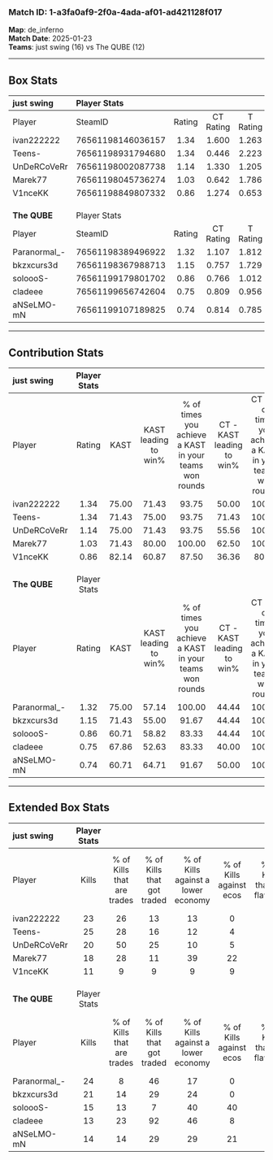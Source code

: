 ### Match ID: 1-a3fa0af9-2f0a-4ada-af01-ad421128f017  
**Map**: de_inferno  
**Match Date**: 2025-01-23  
**Teams**: just swing (16) vs The QUBE (12)  

---  

## Box Stats  

| **just swing** | Player Stats      |        |           |          |       |      |       |         |        |      |     |
| :- | :- | :-: | :-: | :-: | :-: | :-: | :-: | :-: | :-: | :-: | :-: |
| Player         | SteamID           | Rating | CT Rating | T Rating | KAST  | ADR  | Kills | Assists | Deaths | K/D  | HS% |
| ivan222222     | 76561198146036157 |  1.34  |   1.600   |  1.263   | 75.00 | 95.0 |  23   |    7    |   16   | 1.44 | 56  |
| Teens-         | 76561198931794680 |  1.34  |   0.446   |  2.223   | 71.43 | 88.6 |  25   |    2    |   16   | 1.56 | 60  |
| UnDeRCoVeRr    | 76561198002087738 |  1.14  |   1.330   |  1.205   | 75.00 | 77.5 |  20   |    7    |   19   | 1.05 | 65  |
| Marek77        | 76561198045736274 |  1.03  |   0.642   |  1.786   | 71.43 | 77.6 |  18   |   11    |   21   | 0.86 | 50  |
| V1nceKK        | 76561198849807332 |  0.86  |   1.274   |  0.653   | 82.14 | 45.0 |  11   |    7    |   16   | 0.69 | 36  |
|                |                   |        |           |          |       |      |       |         |        |      |     |
|                |                   |        |           |          |       |      |       |         |        |      |     |
|                |                   |        |           |          |       |      |       |         |        |      |     |
| **The QUBE**   | Player Stats      |        |           |          |       |      |       |         |        |      |     |
| Player         | SteamID           | Rating | CT Rating | T Rating | KAST  | ADR  | Kills | Assists | Deaths | K/D  | HS% |
| Paranormal_-   | 76561198389496922 |  1.32  |   1.107   |  1.812   | 75.00 | 94.1 |  24   |    3    |   18   | 1.33 | 54  |
| bkzxcurs3d     | 76561198367988713 |  1.15  |   0.757   |  1.729   | 71.43 | 85.2 |  21   |    8    |   20   | 1.05 | 33  |
| soloooS-       | 76561199179801702 |  0.86  |   0.766   |  1.012   | 60.71 | 58.9 |  15   |    8    |   17   | 0.88 | 40  |
| cladeee        | 76561199656742604 |  0.75  |   0.809   |  0.956   | 67.86 | 66.1 |  13   |    6    |   23   | 0.57 | 30  |
| aNSeLMO-mN     | 76561199107189825 |  0.74  |   0.814   |  0.785   | 60.71 | 52.4 |  14   |    5    |   20   | 0.70 | 64  |
---  

## Contribution Stats  

| **just swing** | Player Stats |       |                      |                                                        |                           |                                                             |                          |                                                            |
| :- | :-: | :-: | :-: | :-: | :-: | :-: | :-: | :-: |
| Player         |    Rating    | KAST  | KAST leading to win% | % of times you achieve a KAST in your teams won rounds | CT - KAST leading to win% | CT - % of times you achieve a KAST in your teams won rounds | T - KAST leading to win% | T - % of times you achieve a KAST in your teams won rounds |
| ivan222222     |     1.34     | 75.00 |        71.43         |                         93.75                          |           50.00           |                           100.00                            |          90.91           |                           90.91                            |
| Teens-         |     1.34     | 71.43 |        75.00         |                         93.75                          |           71.43           |                           100.00                            |          76.92           |                           90.91                            |
| UnDeRCoVeRr    |     1.14     | 75.00 |        71.43         |                         93.75                          |           55.56           |                           100.00                            |          83.33           |                           90.91                            |
| Marek77        |     1.03     | 71.43 |        80.00         |                         100.00                         |           62.50           |                           100.00                            |          91.67           |                           100.00                           |
| V1nceKK        |     0.86     | 82.14 |        60.87         |                         87.50                          |           36.36           |                            80.00                            |          83.33           |                           90.91                            |
|                |              |       |                      |                                                        |                           |                                                             |                          |                                                            |
|                |              |       |                      |                                                        |                           |                                                             |                          |                                                            |
|                |              |       |                      |                                                        |                           |                                                             |                          |                                                            |
| **The QUBE**   | Player Stats |       |                      |                                                        |                           |                                                             |                          |                                                            |
| Player         |    Rating    | KAST  | KAST leading to win% | % of times you achieve a KAST in your teams won rounds | CT - KAST leading to win% | CT - % of times you achieve a KAST in your teams won rounds | T - KAST leading to win% | T - % of times you achieve a KAST in your teams won rounds |
| Paranormal_-   |     1.32     | 75.00 |        57.14         |                         100.00                         |           44.44           |                           100.00                            |          66.67           |                           100.00                           |
| bkzxcurs3d     |     1.15     | 71.43 |        55.00         |                         91.67                          |           44.44           |                           100.00                            |          63.64           |                           87.50                            |
| soloooS-       |     0.86     | 60.71 |        58.82         |                         83.33                          |           44.44           |                           100.00                            |          75.00           |                           75.00                            |
| cladeee        |     0.75     | 67.86 |        52.63         |                         83.33                          |           40.00           |                           100.00                            |          66.67           |                           75.00                            |
| aNSeLMO-mN     |     0.74     | 60.71 |        64.71         |                         91.67                          |           50.00           |                           100.00                            |          77.78           |                           87.50                            |
---  

## Extended Box Stats  

| **just swing** | Player Stats |                            |                            |                                    |                         |                              |                                 |        |                             |                                     |                          |                               |                            |
| :- | :-: | :-: | :-: | :-: | :-: | :-: | :-: | :-: | :-: | :-: | :-: | :-: | :-: |
| Player         |    Kills     | % of Kills that are trades | % of Kills that got traded | % of Kills against a lower economy | % of Kills against ecos | % of Kills that are flawless | % of Kills that are close duels | Deaths | % of Deaths that get traded | % of Deaths against a lower economy | % of Deaths against ecos | % of Deaths that are flawless | % of Deaths that are close |
| ivan222222     |      23      |             26             |             13             |                 13                 |            0            |              65              |               13                |   16   |             31              |                 13                  |            13            |              88               |             0              |
| Teens-         |      25      |             28             |             16             |                 12                 |            4            |              80              |                8                |   16   |             25              |                 19                  |            13            |              69               |             0              |
| UnDeRCoVeRr    |      20      |             50             |             25             |                 10                 |            5            |              75              |                5                |   19   |             37              |                 16                  |            11            |              68               |             11             |
| Marek77        |      18      |             28             |             11             |                 39                 |           22            |              61              |                6                |   21   |             57              |                 10                  |            5             |              38               |             5              |
| V1nceKK        |      11      |             9              |             9              |                 9                  |            9            |              82              |                9                |   16   |             31              |                  6                  |            6             |              75               |             0              |
|                |              |                            |                            |                                    |                         |                              |                                 |        |                             |                                     |                          |                               |                            |
|                |              |                            |                            |                                    |                         |                              |                                 |        |                             |                                     |                          |                               |                            |
|                |              |                            |                            |                                    |                         |                              |                                 |        |                             |                                     |                          |                               |                            |
| **The QUBE**   | Player Stats |                            |                            |                                    |                         |                              |                                 |        |                             |                                     |                          |                               |                            |
| Player         |    Kills     | % of Kills that are trades | % of Kills that got traded | % of Kills against a lower economy | % of Kills against ecos | % of Kills that are flawless | % of Kills that are close duels | Deaths | % of Deaths that get traded | % of Deaths against a lower economy | % of Deaths against ecos | % of Deaths that are flawless | % of Deaths that are close |
| Paranormal_-   |      24      |             8              |             46             |                 17                 |            0            |              63              |                4                |   18   |             33              |                 11                  |            0             |              67               |             11             |
| bkzxcurs3d     |      21      |             14             |             29             |                 24                 |            0            |              67              |               10                |   20   |             15              |                 10                  |            0             |              85               |             10             |
| soloooS-       |      15      |             13             |             7              |                 40                 |           40            |              73              |                0                |   17   |              6              |                 12                  |            0             |              65               |             12             |
| cladeee        |      13      |             23             |             92             |                 46                 |            8            |              38              |                0                |   23   |             13              |                 13                  |            0             |              70               |             4              |
| aNSeLMO-mN     |      14      |             14             |             29             |                 29                 |           21            |              71              |                0                |   20   |             15              |                 15                  |            0             |              75               |             5              |
